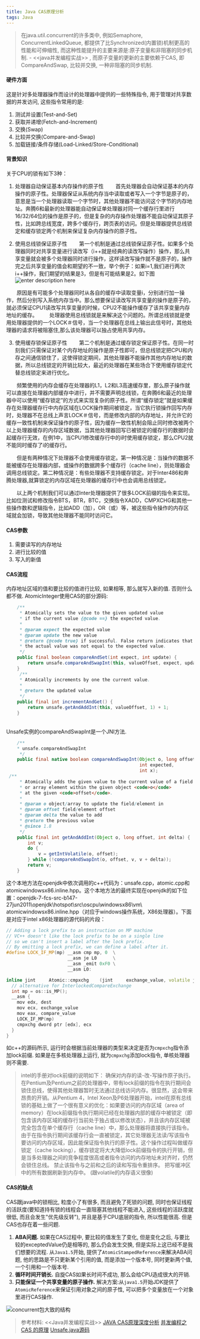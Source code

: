 ```yaml
---
title: Java CAS原理分析
tags: Java
---
```


>在java.util.concurrent的许多类中, 例如Semaphore, ConcurrentLinkedQueue, 都提供了比Synchronized(内置锁)机制更高的性能和可伸缩性, 而这种性能提升的主要来源是:原子变量和非阻塞的同步机制. - <<java并发编程实战>> , 而原子变量的更新的主要依赖于CAS, 即CompareAndSwap, 比较并交换, 一种非阻塞的同步机制.

#### 硬件方面
这是针对多处理器操作而设计的处理器中提供的一些特殊指令, 用于管理对共享数据的并发访问, 这些指令常用的是:
1. 测试并设置(Test-and-Set)
2. 获取并递增(Fetch-and-Increment)
3. 交换(Swap)
4. 比较并交换(Compare-and-Swap)
5. 加载链接/条件存储(Load-Linked/Store-Conditional)

#### 背景知识
关于CPU的锁有如下3种：
1. 处理器自动保证基本内存操作的原子性
　　首先处理器会自动保证基本的内存操作的原子性。处理器保证从系统内存当中读取或者写入一个字节是原子的，意思是当一个处理器读取一个字节时，其他处理器不能访问这个字节的内存地址。奔腾6和最新的处理器能自动保证单处理器对同一个缓存行里进行16/32/64位的操作是原子的，但是复杂的内存操作处理器不能自动保证其原子性，比如跨总线宽度，跨多个缓存行，跨页表的访问。但是处理器提供总线锁定和缓存锁定两个机制来保证复杂内存操作的原子性。
  
2. 使用总线锁保证原子性
　　第一个机制是通过总线锁保证原子性。如果多个处理器同时对共享变量进行读改写（i\++就是经典的读改写操作）操作，那么共享变量就会被多个处理器同时进行操作，这样读改写操作就不是原子的，操作完之后共享变量的值会和期望的不一致，举个例子：如果i=1,我们进行两次i++操作，我们期望的结果是3，但是有可能结果是2。如下图
![enter description here](https://i.loli.net/2019/08/02/5d43da33cbc2b27247.jpg)

　　原因是有可能多个处理器同时从各自的缓存中读取变量i，分别进行加一操作，然后分别写入系统内存当中。那么想要保证读改写共享变量的操作是原子的，就必须保证CPU1读改写共享变量的时候，CPU2不能操作缓存了该共享变量内存地址的缓存。
　　处理器使用总线锁就是来解决这个问题的。所谓总线锁就是使用处理器提供的一个LOCK＃信号，当一个处理器在总线上输出此信号时，其他处理器的请求将被阻塞住,那么该处理器可以独占使用共享内存。
  
3. 使用缓存锁保证原子性
　　第二个机制是通过缓存锁定保证原子性。在同一时刻我们只需保证对某个内存地址的操作是原子性即可，但总线锁定把CPU和内存之间通信锁住了，这使得锁定期间，其他处理器不能操作其他内存地址的数据，所以总线锁定的开销比较大，最近的处理器在某些场合下使用缓存锁定代替总线锁定来进行优化。

　　频繁使用的内存会缓存在处理器的L1，L2和L3高速缓存里，那么原子操作就可以直接在处理器内部缓存中进行，并不需要声明总线锁，在奔腾6和最近的处理器中可以使用“缓存锁定”的方式来实现复杂的原子性。所谓“缓存锁定”就是如果缓存在处理器缓存行中内存区域在LOCK操作期间被锁定，当它执行锁操作回写内存时，处理器不在总线上声言LOCK＃信号，而是修改内部的内存地址，并允许它的缓存一致性机制来保证操作的原子性，因为缓存一致性机制会阻止同时修改被两个以上处理器缓存的内存区域数据，当其他处理器回写已被锁定的缓存行的数据时会起缓存行无效，在例1中，当CPU1修改缓存行中的i时使用缓存锁定，那么CPU2就不能同时缓存了i的缓存行。

　　但是有两种情况下处理器不会使用缓存锁定。第一种情况是：当操作的数据不能被缓存在处理器内部，或操作的数据跨多个缓存行（cache line），则处理器会调用总线锁定。第二种情况是：有些处理器不支持缓存锁定。对于Inter486和奔腾处理器,就算锁定的内存区域在处理器的缓存行中也会调用总线锁定。

　　以上两个机制我们可以通过Inter处理器提供了很多LOCK前缀的指令来实现。比如位测试和修改指令BTS，BTR，BTC，交换指令XADD，CMPXCHG和其他一些操作数和逻辑指令，比如ADD（加），OR（或）等，被这些指令操作的内存区域就会加锁，导致其他处理器不能同时访问它。
#### CAS参数
1. 需要读写的内存地址
2. 进行比较的值
3. 写入的新值
#### CAS流程
内存地址区域的值和要比较的值进行比较, 如果相等, 那么就写入新的值. 否则什么都不做.
AtomicInteger使用CAS的部分源码:<br>
```java
    /**
     * Atomically sets the value to the given updated value
     * if the current value {@code ==} the expected value.
     *
     * @param expect the expected value
     * @param update the new value
     * @return {@code true} if successful. False return indicates that
     * the actual value was not equal to the expected value.
     */
    public final boolean compareAndSet(int expect, int update) {
        return unsafe.compareAndSwapInt(this, valueOffset, expect, update);
    }
	 /**
     * Atomically increments by one the current value.
     *
     * @return the updated value
     */
    public final int incrementAndGet() {
        return unsafe.getAndAddInt(this, valueOffset, 1) + 1;
    }
```
<br>
Unsafe实例的compareAndSwapInt是一个JNI方法.

```java
    /**
	* unsafe.compareAndSwapInt
     */
    public final native boolean compareAndSwapInt(Object o, long offset,
                                                  int expected,
                                                  int x);
 /**
     * Atomically adds the given value to the current value of a field
     * or array element within the given object <code>o</code>
     * at the given <code>offset</code>.
     *
     * @param o object/array to update the field/element in
     * @param offset field/element offset
     * @param delta the value to add
     * @return the previous value
     * @since 1.8
     */
    public final int getAndAddInt(Object o, long offset, int delta) {
        int v;
        do {
            v = getIntVolatile(o, offset);
        } while (!compareAndSwapInt(o, offset, v, v + delta));
        return v;
    }
```
这个本地方法在openjdk中依次调用的c++代码为：unsafe.cpp，atomic.cpp和atomicwindowsx86.inline.hpp。这个本地方法的最终实现在openjdk的如下位置：openjdk-7-fcs-src-b147-27jun2011\openjdk\hotspot\src\oscpu\windowsx86\vm\ atomicwindowsx86.inline.hpp（对应于windows操作系统，X86处理器）。下面是对应于intel x86处理器的源代码的片段：
```c++
// Adding a lock prefix to an instruction on MP machine
// VC++ doesn't like the lock prefix to be on a single line
// so we can't insert a label after the lock prefix.
// By emitting a lock prefix, we can define a label after it.
#define LOCK_IF_MP(mp) __asm cmp mp, 0  \
                       __asm je L0      \
                       __asm _emit 0xF0 \
                       __asm L0:

inline jint     Atomic::cmpxchg    (jint     exchange_value, volatile jint*     dest, jint     compare_value) {
  // alternative for InterlockedCompareExchange
  int mp = os::is_MP();
  __asm {
    mov edx, dest
    mov ecx, exchange_value
    mov eax, compare_value
    LOCK_IF_MP(mp)
    cmpxchg dword ptr [edx], ecx
  }
}
```
如c++的源码所示, 运行时会根据当前处理器的类型来决定是否为`cmpxchg`指令添加lock前缀. 如果是在多核处理器上运行, 就为`cmpxchg`添加lock指令, 单核处理器则不需要.
>intel的手册对lock前缀的说明如下：
确保对内存的读-改-写操作原子执行。在Pentium及Pentium之前的处理器中，带有lock前缀的指令在执行期间会锁住总线，使得其他处理器暂时无法通过总线访问内存。很显然，这会带来昂贵的开销。从Pentium 4，Intel Xeon及P6处理器开始，intel在原有总线锁的基础上做了一个很有意义的优化：如果要访问的内存区域（area of memory）在lock前缀指令执行期间已经在处理器内部的缓存中被锁定（即包含该内存区域的缓存行当前处于独占或以修改状态），并且该内存区域被完全包含在单个缓存行（cache line）中，那么处理器将直接执行该指令。由于在指令执行期间该缓存行会一直被锁定，其它处理器无法读/写该指令要访问的内存区域，因此能保证指令执行的原子性。这个操作过程叫做缓存锁定（cache locking），缓存锁定将大大降低lock前缀指令的执行开销，但是当多处理器之间的竞争程度很高或者指令访问的内存地址未对齐时，仍然会锁住总线。
禁止该指令与之前和之后的读和写指令重排序。
把写缓冲区中的所有数据刷新到内存中。
(跟volatile的内存语义很像)
#### CAS的缺点
CAS跟java中的锁相比, 粒度小了有很多, 而且避免了死锁的问题,  同时也保证线程的活跃度(要知道持有锁的线程会一直阻塞其他线程不能进入,  这些线程的活跃度就很低, 而且会发生"优先级反转"), 并且是基于CPU底层的指令, 所以性能很高.	但是CAS也存在着一些问题.
1. **ABA问题.** 如果在CAS过程中, 要比较的值发生了变化, 但是变化之后, 与要比较的exceptedValue仍是相等的, 那么仍会发生交换, 但是实际上这已经不是我们想要的流程. 从`Java1.5`开始, 提供了`AtomicStampedReference`来解决ABA问题, 他的思路是不只更新某个引用的值, 而是添加一个版本号, 同时更新两个值, 一个引用和一个版本号.
2. **循环时间开销长.** 自旋CAS如果长时间不成功, 那么会给CPU造成很大的开销.
3. **只能保证一个共享变量的原子操作.** 解决方案:从`java1.5`开始JDK提供了`AtomicReference`来保证引用对象之间的原子性, 可以把多个变量放在一个对象里进行CAS操作.

![concurrent包大致的结构](https://i.loli.net/2019/08/02/5d43e1660cb8b22706.jpg)



>参考材料:
><<Java并发编程实战>>
>[JAVA CAS原理深度分析](https://zl198751.iteye.com/blog/1848575)
>[并发编程之 CAS 的原理](https://blog.csdn.net/qq_38182963/article/details/78998656)
>[Unsafe.java源码](http://www.docjar.com/html/api/sun/misc/Unsafe.java.html)

